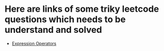 # Here are links of some triky leetcode questions which needs to be understand and solved 

- <a href="https://leetcode.com/problems/expression-add-operators/">Expression Operators</a>